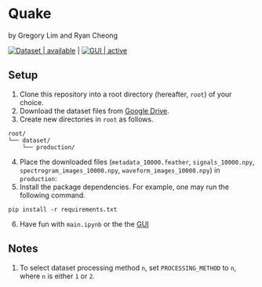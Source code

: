 # Quake

by Gregory Lim and Ryan Cheong

[![Dataset | available](https://img.shields.io/badge/GUI-active-red)](https://drive.google.com/file/d/1ln0j21XmYO9onMP6qsE-wtxhP-k7X2w3/view)
|
[![GUI | active](https://img.shields.io/badge/GUI-active-green)](https://huggingface.co/spaces/glimeuxe/quake)

## Setup

1. Clone this repository into a root directory (hereafter, `root`) of your choice.
2. Download the dataset files from [Google Drive](https://drive.google.com/file/d/1ln0j21XmYO9onMP6qsE-wtxhP-k7X2w3/view).
3. Create new directories in `root` as follows.

```
root/
└── dataset/
    └── production/
```

4. Place the downloaded files (`metadata_10000.feather`, `signals_10000.npy`, `spectrogram_images_10000.npy`, `waveform_images_10000.npy`) in `production`:
5. Install the package dependencies. For example, one may run the following command.

```
pip install -r requirements.txt
```

6. Have fun with `main.ipynb` or the the [GUI](https://huggingface.co/spaces/glimeuxe/quake)

## Notes

1. To select dataset processing method `n`, set `PROCESSING_METHOD` to `n`, where `n` is either `1` or `2`.
